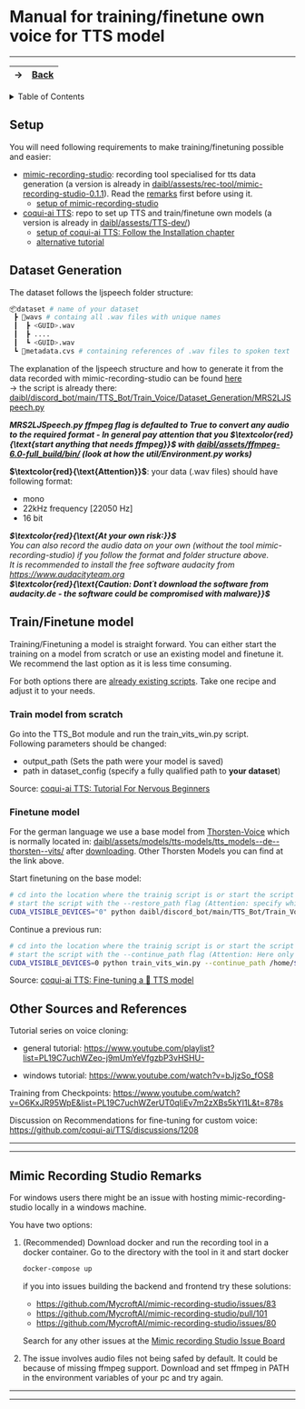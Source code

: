 # Manual for training/finetune own voice for TTS model

---
-> | [Back](/README.md)
-|-

<details>
<summary>Table of Contents</summary>

- [Setup](#setup)
- [Dataset Generation](#dataset-generation)
- [Train/Finetune model](#trainfinetune-model)
- [Other Sources and References](#other-sources-and-references)
- [Mimic Recording Studio Remarks](#mimic-recording-studio-remarks)
</details>

## Setup

You will need following requirements to make training/finetuning possible and easier:

- [mimic-recording-studio](https://github.com/MycroftAI/mimic-recording-studio): recording tool specialised for tts data generation (a version is already in [daibl/assests/rec-tool/mimic-recording-studio-0.1.1](../rec-tool/mimic-recording-studio-0.1.1)). Read the [remarks](#mimic-recording-studio-remarks) first before using it.
  - [setup of mimic-recording-studio](https://www.youtube.com/watch?v=tAuPAPdahvA&list=PL19C7uchWZeo-j9mUmYeVfgzbP3vHSHU-&index=2)
- [coqui-ai TTS](https://github.com/coqui-ai/TTS): repo to set up TTS and train/finetune own models (a version is already in [daibl/assests/TTS-dev/](../TTS-dev))
  - [setup of coqui-ai TTS: Follow the Installation chapter](https://tts.readthedocs.io/en/dev/tutorial_for_nervous_beginners.html)
  - [alternative tutorial](https://www.youtube.com/watch?v=fXwVn02OesA&list=PL19C7uchWZeo-j9mUmYeVfgzbP3vHSHU-&index=5)

## Dataset Generation

The dataset follows the ljspeech folder structure:

```sh
📦dataset # name of your dataset
 ┣ 📂wavs # containg all .wav files with unique names
 ┃  ┣ <GUID>.wav
 ┃  ┣ ....
 ┃  ┗ <GUID>.wav   
 ┗ 📜metadata.cvs # containing references of .wav files to spoken text
```

The explanation of the ljspeech structure and how to generate it from the data recorded with mimic-recording-studio can be found [here](https://www.youtube.com/watch?v=Vxq8FAoNzqY&list=PL19C7uchWZeo-j9mUmYeVfgzbP3vHSHU-&index=4) <br>
&rarr; the script is already there: [daibl/discord_bot/main/TTS_Bot/Train_Voice/Dataset_Generation/MRS2LJSpeech.py](../../discord_bot/main/TTS_Bot/Train_Voice/Dataset_Generation/MRS2LJSpeech.py)

***MRS2LJSpeech.py ffmpeg flag is defaulted to True to convert any audio to the required format - In general pay attention that you $`\textcolor{red}{\text{start anything that needs ffmpeg}}`$ with [daibl/assets/ffmpeg-6.0-full_build/bin/](../ffmpeg-6.0-full_build/bin)  (look at how the util/Environment.py works)***

**$`\textcolor{red}{\text{Attention}}`$**: your data (.wav files) should have following format:

- mono
- 22kHz frequency [22050 Hz]
- 16 bit

***$`\textcolor{red}{\text{At your own risk:}}`$**<br>
You can also record the audio data on your own (without the tool mimic-recording-studio) if you follow the format and folder structure above.<br> 
It is recommended to install the free software audacity from <https://www.audacityteam.org> <br> 
**$`\textcolor{red}{\text{Caution: Dont´t download the software from audacity.de - the software could be compromised with malware}}`$***

## Train/Finetune model

Training/Finetuning a model is straight forward. You can either start the training on a model from scratch or use an existing model and finetune it. We recommend the last option as it is less time consuming.

For both options there are [already existing scripts](https://github.com/coqui-ai/TTS/tree/main/recipes). Take one recipe and adjust it to your needs.

### Train model from scratch

Go into the TTS_Bot module and run the train_vits_win.py script. <br>
Following parameters should be changed:

- output_path (Sets the path were your model is saved)
- path in dataset_config (specify a fully qualified path to **your dataset**)

Source: [coqui-ai TTS: Tutorial For Nervous Beginners](https://tts.readthedocs.io/en/dev/tutorial_for_nervous_beginners.html)

### Finetune model

For the german language we use a base model from [Thorsten-Voice](https://github.com/thorstenMueller/Thorsten-Voice/tree/master) which is normally located in: [daibl/assets/models/tts-models/tts_models--de--thorsten--vits/](../models/tts-models/tts_models--de--thorsten--vits) after [downloading](../models/tts-models/download_voice.py). Other Thorsten Models you can find at the link above.

Start finetuning on the base model:

```sh
# cd into the location where the trainig script is or start the script with a qualified path
# start the script with the --restore_path flag (Attention: specify which model to restore from)
CUDA_VISIBLE_DEVICES="0" python daibl/discord_bot/main/TTS_Bot/Train_Voice/Training_Scripts/train_vits_win.py --restore_path /home/$USER/path-to-project/daibl/assets/models/tts-models/tts_models--de--thorsten--vits/model_file.pth
```

Continue a previous run:

```sh
# cd into the location where the trainig script is or start the script with a qualified path
# start the script with the --continue_path flag (Attention: Here only specify the folder)
CUDA_VISIBLE_DEVICES=0 python train_vits_win.py --continue_path /home/$USER/path-to-project/daibl/assets/models/tts-models/path/to/previous/run/folder/
```

Source: [coqui-ai TTS: Fine-tuning a 🐸 TTS model](https://tts.readthedocs.io/en/dev/finetuning.html#fine-tuning-a-tts-model)

## Other Sources and References

Tutorial series on voice cloning:

- general tutorial: <https://www.youtube.com/playlist?list=PL19C7uchWZeo-j9mUmYeVfgzbP3vHSHU->

- windows tutorial: <https://www.youtube.com/watch?v=bJjzSo_fOS8>

Training from Checkpoints: <https://www.youtube.com/watch?v=O6KxJR95WpE&list=PL19C7uchWZerUT0qIiEv7m2zXBs5kYl1L&t=878s>

Discussion on Recommendations for fine-tuning for custom voice: <https://github.com/coqui-ai/TTS/discussions/1208>

---
---

## Mimic Recording Studio Remarks

For windows users there might be an issue with hosting mimic-recording-studio locally in a windows machine.

You have two options:

1. (Recommended) Download docker and run the recording tool in a docker container. Go to the directory with the tool in it and start docker

    ```sh
    docker-compose up
    ```

    if you into issues building the backend and frontend try these solutions:

    - <https://github.com/MycroftAI/mimic-recording-studio/issues/83>
    - <https://github.com/MycroftAI/mimic-recording-studio/pull/101>
    - <https://github.com/MycroftAI/mimic-recording-studio/issues/80>

    Search for any other issues at the [Mimic recording Studio Issue Board](https://github.com/MycroftAI/mimic-recording-studio/issues?q=)

2. The issue involves audio files not being safed by default. It could be because of missing ffmpeg support. Download and set ffmpeg in PATH in the environment variables of your pc and try again.

---
---
